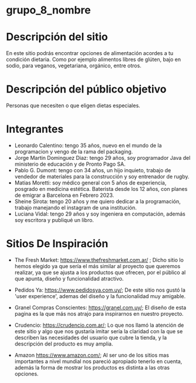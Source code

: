# grupo_8_nombre

# Descripción del sitio
En este sitio podrás encontrar opciones de alimentación acordes a tu condición dietaria. Como por ejemplo alimentos libres de glúten, bajo en sodio, para veganos, vegetariana, orgánico, entre otros.

# Descripción del público objetivo
Personas que necesiten o que eligen dietas especiales.

# Integrantes
- Leonardo Calentino: tengo 35 años, nuevo en el mundo de la programacion y vengo de la rama del packaging.
- Jorge Martin Dominguez Diaz: tengo 29 años, soy programador Java del ministerio de educación y de Pronto Pago  SA.
- Pablo G. Dumont: tengo con 34 años, un hijo inquieto, trabajo de vendedor de materiales para la construcción y soy entrenador de rugby.
- Matias Moretti: soy médico general con 5 años de experiencia, posgrado en medicina estética. Baterista desde los 12 años, con planes de emigrar a Barcelona en Febrero 2023.
- Sheine Sirota: tengo 20 años y me quiero dedicar a la programación, trabajo manejando el instagram de una institución.
- Luciana Vidal: tengo 29 años y soy ingeniera en computación, además soy escritora y publiqué un libro.


# Sitios De Inspiración 
- The Fresh Market:  https://www.thefreshmarket.com.ar/ ; 
Dicho sitio lo hemos elegido ya que sería el más similar al proyecto que queremos realizar, ya que se ajusta a los productos que ofrecen, por el público al que apunta, diseño y funcionalidad atractivo. 

- Pedidos Ya: https://www.pedidosya.com.uy/;
De este sitio nos gustó la 'user experience', ademas del diseño y la funcionalidad muy amigable. 

- Granel Compras Conscientes: https://granel.com.uy/; 
El diseño de esta pagina es la que más nos atrajo para inspirarnos en nuestro proyecto. 

- Crudencio: https://crudencio.com.ar/;
Lo que nos llamó la atención de este sitio y algo que nos gustaría imitar sería la claridad con la que se describen las necesidades del usuario que cubre la tienda, y la descripción del producto es muy amplia. 

- Amazon https://www.amazon.com/;
Al ser uno de los sitios mas importantes a nivel mundial nos pareció apropiado tenerlo en cuenta, además la forma de mostrar los productos es distinta a las otras opciones.

